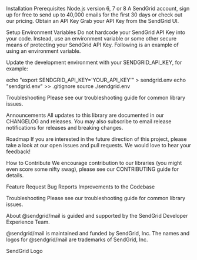 Installation
Prerequisites
Node.js version 6, 7 or 8
A SendGrid account, sign up for free to send up to 40,000 emails for the first 30 days or check out our pricing.
Obtain an API Key
Grab your API Key from the SendGrid UI.

Setup Environment Variables
Do not hardcode your SendGrid API Key into your code. Instead, use an environment variable or some other secure means of protecting your SendGrid API Key. Following is an example of using an environment variable.

Update the development environment with your SENDGRID_API_KEY, for example:

echo "export SENDGRID_API_KEY='YOUR_API_KEY'" > sendgrid.env
echo "sendgrid.env" >> .gitignore
source ./sendgrid.env



Troubleshooting
Please see our troubleshooting guide for common library issues.


Announcements
All updates to this library are documented in our CHANGELOG and releases. You may also subscribe to email release notifications for releases and breaking changes.


Roadmap
If you are interested in the future direction of this project, please take a look at our open issues and pull requests. We would love to hear your feedback!


How to Contribute
We encourage contribution to our libraries (you might even score some nifty swag), please see our CONTRIBUTING guide for details.

Feature Request
Bug Reports
Improvements to the Codebase

Troubleshooting
Please see our troubleshooting guide for common library issues.


About
@sendgrid/mail is guided and supported by the SendGrid Developer Experience Team.

@sendgrid/mail is maintained and funded by SendGrid, Inc. The names and logos for @sendgrid/mail are trademarks of SendGrid, Inc.

SendGrid Logo